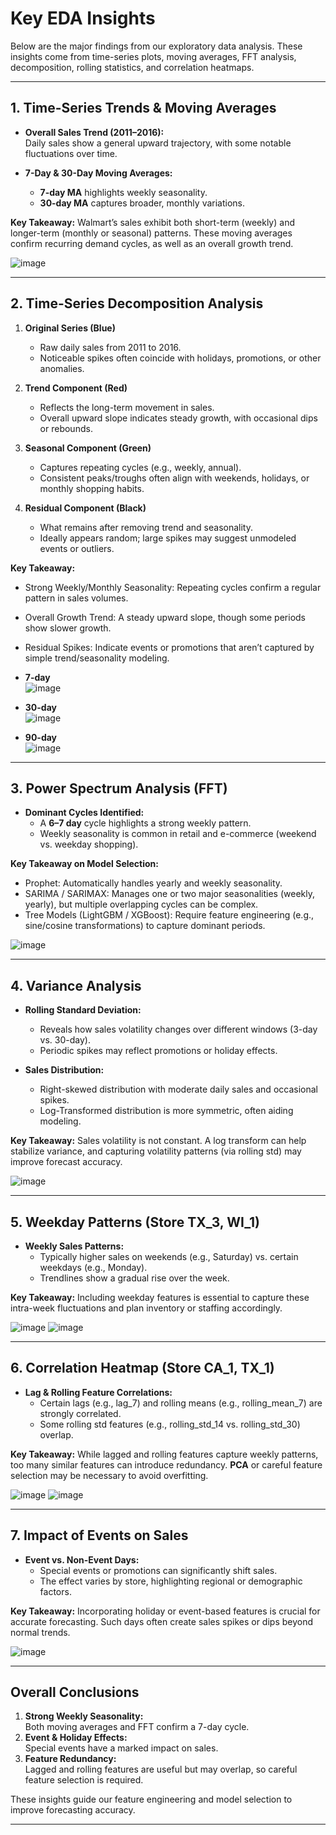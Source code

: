 # Key EDA Insights

Below are the major findings from our exploratory data analysis. These insights come from time-series plots, moving averages, FFT analysis, decomposition, rolling statistics, and correlation heatmaps.

---

## 1. Time-Series Trends & Moving Averages

- **Overall Sales Trend (2011–2016):**  
  Daily sales show a general upward trajectory, with some notable fluctuations over time.

- **7-Day & 30-Day Moving Averages:**  
  - **7-day MA** highlights weekly seasonality.  
  - **30-day MA** captures broader, monthly variations.

**Key Takeaway:**
Walmart’s sales exhibit both short-term (weekly) and longer-term (monthly or seasonal) patterns. These moving averages confirm recurring demand cycles, as well as an overall growth trend.

![image](https://github.com/user-attachments/assets/d46108e3-8060-4ab8-b177-d3a4da8d8f3a)

---

## 2. Time-Series Decomposition Analysis

1. **Original Series (Blue)**  
   - Raw daily sales from 2011 to 2016.  
   - Noticeable spikes often coincide with holidays, promotions, or other anomalies.

2. **Trend Component (Red)**  
   - Reflects the long-term movement in sales.  
   - Overall upward slope indicates steady growth, with occasional dips or rebounds.

3. **Seasonal Component (Green)**  
   - Captures repeating cycles (e.g., weekly, annual).  
   - Consistent peaks/troughs often align with weekends, holidays, or monthly shopping habits.

4. **Residual Component (Black)**  
   - What remains after removing trend and seasonality.  
   - Ideally appears random; large spikes may suggest unmodeled events or outliers.

**Key Takeaway:**
- Strong Weekly/Monthly Seasonality: Repeating cycles confirm a regular pattern in sales volumes.  
- Overall Growth Trend: A steady upward slope, though some periods show slower growth.  
- Residual Spikes: Indicate events or promotions that aren’t captured by simple trend/seasonality modeling.

- **7-day**  
  ![image](https://github.com/user-attachments/assets/4c510fcd-8f4a-47b0-8b8e-69b8c2466506)  
- **30-day**  
  ![image](https://github.com/user-attachments/assets/a0e78e4d-6a05-4936-8cf5-0e7d39bcf80f)  
- **90-day**  
  ![image](https://github.com/user-attachments/assets/e8cb2676-bb52-4e16-aca2-4c81c54b60e6)

---

## 3. Power Spectrum Analysis (FFT)

- **Dominant Cycles Identified:**  
  - A **6–7 day** cycle highlights a strong weekly pattern.  
  - Weekly seasonality is common in retail and e-commerce (weekend vs. weekday shopping).

**Key Takeaway on Model Selection:**
- Prophet: Automatically handles yearly and weekly seasonality.  
- SARIMA / SARIMAX: Manages one or two major seasonalities (weekly, yearly), but multiple overlapping cycles can be complex.  
- Tree Models (LightGBM / XGBoost): Require feature engineering (e.g., sine/cosine transformations) to capture dominant periods.

![image](https://github.com/user-attachments/assets/e30ec9c9-70ef-46f2-afda-751bf827a9ee)


---

## 4. Variance Analysis

- **Rolling Standard Deviation:**  
  - Reveals how sales volatility changes over different windows (3-day vs. 30-day).  
  - Periodic spikes may reflect promotions or holiday effects.

- **Sales Distribution:**  
  - Right-skewed distribution with moderate daily sales and occasional spikes.  
  - Log-Transformed distribution is more symmetric, often aiding modeling.

**Key Takeaway:**
Sales volatility is not constant. A log transform can help stabilize variance, and capturing volatility patterns (via rolling std) may improve forecast accuracy.

![image](https://github.com/user-attachments/assets/a8a77e48-74b9-426a-a0ea-76c676e300a1)

---

## 5. Weekday Patterns (Store TX_3, WI_1)

- **Weekly Sales Patterns:**  
  - Typically higher sales on weekends (e.g., Saturday) vs. certain weekdays (e.g., Monday).  
  - Trendlines show a gradual rise over the week.

**Key Takeaway:**
Including weekday features is essential to capture these intra-week fluctuations and plan inventory or staffing accordingly.

![image](https://github.com/user-attachments/assets/13455a61-dd30-4114-9fb2-cef1176c9c38)
![image](https://github.com/user-attachments/assets/88828fb6-1a4b-4eda-a61f-09e4f9fc5815)

---

## 6. Correlation Heatmap (Store CA_1, TX_1)

- **Lag & Rolling Feature Correlations:**  
  - Certain lags (e.g., lag_7) and rolling means (e.g., rolling_mean_7) are strongly correlated.  
  - Some rolling std features (e.g., rolling_std_14 vs. rolling_std_30) overlap.

**Key Takeaway:**
While lagged and rolling features capture weekly patterns, too many similar features can introduce redundancy. **PCA** or careful feature selection may be necessary to avoid overfitting.

![image](https://github.com/user-attachments/assets/794800e3-d5c5-4338-af12-38c69c13a4d0)
![image](https://github.com/user-attachments/assets/e39ed5ce-f089-452c-a541-991d140127e2)

---

## 7. Impact of Events on Sales

- **Event vs. Non-Event Days:**  
  - Special events or promotions can significantly shift sales.  
  - The effect varies by store, highlighting regional or demographic factors.

**Key Takeaway:**
Incorporating holiday or event-based features is crucial for accurate forecasting. Such days often create sales spikes or dips beyond normal trends.

![image](https://github.com/user-attachments/assets/54836e67-1b48-42b5-a281-e82931004bfb)

---

## Overall Conclusions

1. **Strong Weekly Seasonality:**  
   Both moving averages and FFT confirm a 7-day cycle.
2. **Event & Holiday Effects:**  
   Special events have a marked impact on sales.
3. **Feature Redundancy:**  
   Lagged and rolling features are useful but may overlap, so careful feature selection is required.

These insights guide our feature engineering and model selection to improve forecasting accuracy.

---

